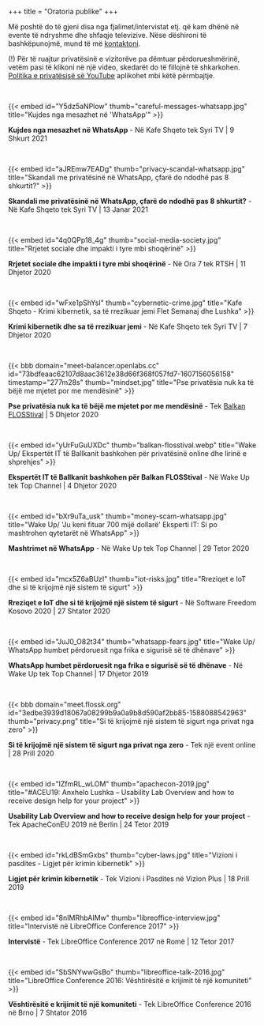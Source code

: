 +++
title = "Oratoria publike"
+++

Më poshtë do të gjeni disa nga fjalimet/intervistat etj. që kam dhënë në evente të ndryshme dhe shfaqje televizive. Nëse dëshironi të bashkëpunojmë, mund të më [kontaktoni](/about#kontakt).

(!) Për të ruajtur privatësinë e vizitorëve pa dëmtuar përdorueshmërinë, vetëm pasi të klikoni në një video, skedarët do të fillojnë të shkarkohen. [Politika e privatësisë së YouTube](https://policies.google.com/privacy) aplikohet mbi këtë përmbajtje.

<br>

{{< embed id="Y5dz5aNPlow" thumb="careful-messages-whatsapp.jpg" title="Kujdes nga mesazhet në 'WhatsApp'" >}}

**Kujdes nga mesazhet në WhatsApp** - Në Kafe Shqeto tek Syri TV | 9 Shkurt 2021

<br>

{{< embed id="aJREmw7EADg" thumb="privacy-scandal-whatsapp.jpg" title="Skandali me privatësinë në WhatsApp, çfarë do ndodhë pas 8 shkurtit?" >}}

**Skandali me privatësinë në WhatsApp, çfarë do ndodhë pas 8 shkurtit?** - Në Kafe Shqeto tek Syri TV | 13 Janar 2021

<br>

{{< embed id="4q0QPp18_4g" thumb="social-media-society.jpg" title="Rrjetet sociale dhe impakti i tyre mbi shoqërinë" >}}

**Rrjetet sociale dhe impakti i tyre mbi shoqërinë** - Në Ora 7 tek RTSH | 11 Dhjetor 2020

<br>

{{< embed id="wFxe1pShYsI" thumb="cybernetic-crime.jpg" title="Kafe Shqeto - Krimi kibernetik, sa të rrezikuar jemi Flet Semanaj dhe Lushka" >}}

**Krimi kibernetik dhe sa të rrezikuar jemi** - Në Kafe Shqeto tek Syri TV | 7 Dhjetor 2020

<br>

{{< bbb domain="meet-balancer.openlabs.cc" id="73bdfeaac62107d8aac3612e38d66f368f057fd7-1607156056158" timestamp="277m28s" thumb="mindset.jpg" title="Pse privatësia nuk ka të bëjë me mjetet por me mendësinë" >}}

**Pse privatësia nuk ka të bëjë me mjetet por me mendësinë** - Tek [Balkan FLOSStival](http://balkanflosstival.cc) | 5 Dhjetor 2020

<br>

{{< embed id="yUrFuGuUXDc" thumb="balkan-flosstival.webp" title="Wake Up/ Ekspertët IT të Ballkanit bashkohen për privatësinë online dhe lirinë e shprehjes" >}}

**Ekspertët IT të Ballkanit bashkohen për Balkan FLOSStival** - Në Wake Up tek Top Channel | 4 Dhjetor 2020

<br>

{{< embed id="bXr9uTa_usk" thumb="money-scam-whatsapp.jpg" title="Wake Up/ 'Ju keni fituar 700 mijë dollarë' Eksperti IT: Si po mashtrohen qytetarët në WhatsApp" >}}

**Mashtrimet në WhatsApp** - Në Wake Up tek Top Channel | 29 Tetor 2020

<br>

{{< embed id="mcx5Z6aBUzI" thumb="iot-risks.jpg" title="Rreziqet e IoT dhe si të krijojmë një sistem të sigurt" >}}

**Rreziqet e IoT dhe si të krijojmë një sistem të sigurt** - Në Software Freedom Kosovo 2020 | 27 Shtator 2020

<br>

{{< embed id="JuJ0_O82t34" thumb="whatsapp-fears.jpg" title="Wake Up/ WhatsApp humbet përdoruesit nga frika e sigurisë së të dhënave" >}}

**WhatsApp humbet përdoruesit nga frika e sigurisë së të dhënave** - Në Wake Up tek Top Channel | 17 Dhjetor 2019

<br>

{{< bbb domain="meet.flossk.org" id="3edbe3939d18067a08299b9a0a9b8d590af2bb85-1588088542963" thumb="privacy.png" title="Si të krijojmë një sistem të sigurt nga privat nga zero" >}}

**Si të krijojmë një sistem të sigurt nga privat nga zero** - Tek një event online | 28 Prill 2020

<br>

{{< embed id="IZfmRL_wLOM" thumb="apachecon-2019.jpg" title="#ACEU19: Anxhelo Lushka – Usability Lab Overview and how to receive design help for your project" >}}

**Usability Lab Overview and how to receive design help for your project** - Tek ApacheConEU 2019 në Berlin | 24 Tetor 2019

<br>

{{< embed id="rkLdBSmGxbs" thumb="cyber-laws.jpg" title="Vizioni i pasdites - Ligjet për krimin kibernetik" >}}

**Ligjet për krimin kibernetik** - Tek Vizioni i Pasdites në Vizion Plus | 18 Prill 2019

<br>

{{< embed id="8nIMRhbAIMw" thumb="libreoffice-interview.jpg" title="Intervistë në LibreOffice Conference 2017" >}}

**Intervistë** - Tek LibreOffice Conference 2017 në Romë | 12 Tetor 2017

<br>

{{< embed id="SbSNYwwGsBo" thumb="libreoffice-talk-2016.jpg" title="LibreOffice Conference 2016: Vështirësitë e krijimit të një komuniteti" >}}

**Vështirësitë e krijimit të një komuniteti** - Tek LibreOffice Conference 2016 në Brno | 7 Shtator 2016
